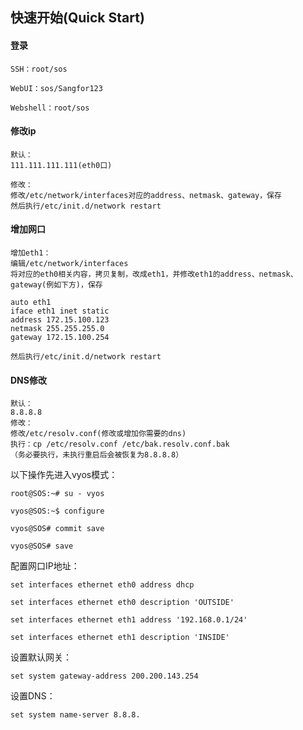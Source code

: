 ## 快速开始\(Quick Start\)

#### **登录**

```
SSH：root/sos

WebUI：sos/Sangfor123

Webshell：root/sos
```

#### **修改ip**

```
默认：
111.111.111.111(eth0口)

修改：
修改/etc/network/interfaces对应的address、netmask、gateway，保存
然后执行/etc/init.d/network restart
```

#### **增加网口**

```
增加eth1：
编辑/etc/network/interfaces
将对应的eth0相关内容，拷贝复制，改成eth1，并修改eth1的address、netmask、gateway(例如下方)，保存

auto eth1
iface eth1 inet static
address 172.15.100.123
netmask 255.255.255.0
gateway 172.15.100.254

然后执行/etc/init.d/network restart
```

#### 

#### **DNS修改**

```
默认：
8.8.8.8
修改：
修改/etc/resolv.conf(修改或增加你需要的dns)
执行：cp /etc/resolv.conf /etc/bak.resolv.conf.bak
（务必要执行，未执行重启后会被恢复为8.8.8.8）
```

以下操作先进入vyos模式：

```
root@SOS:~# su - vyos

vyos@SOS:~$ configure

vyos@SOS# commit save

vyos@SOS# save
```

配置网口IP地址：

```
set interfaces ethernet eth0 address dhcp

set interfaces ethernet eth0 description 'OUTSIDE'

set interfaces ethernet eth1 address '192.168.0.1/24'

set interfaces ethernet eth1 description 'INSIDE'
```

设置默认网关：

`set system gateway-address 200.200.143.254`

设置DNS：

`set system name-server 8.8.8.`

